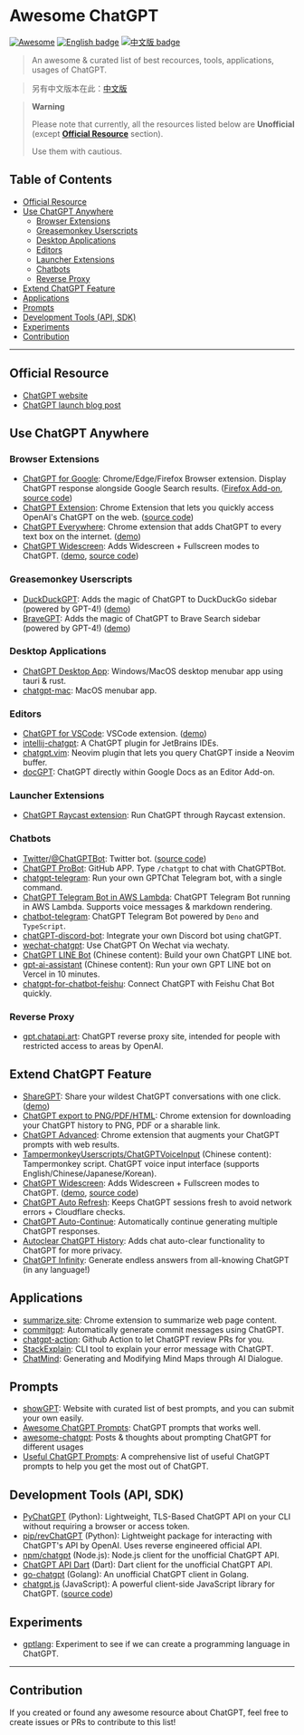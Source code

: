 # Awesome ChatGPT

[![Awesome](https://awesome.re/badge.svg)](https://awesome.re) [![English badge](https://img.shields.io/badge/%E8%8B%B1%E6%96%87-English-blue)](./README.md) [![中文版 badge](https://img.shields.io/badge/%E4%B8%AD%E6%96%87-Traditional%20Chinese-blue)](./README-zh-TW.md)

> An awesome & curated list of best recources, tools, applications, usages of ChatGPT.

> 另有中文版本在此：[中文版](./README-zh-TW.md)

> **Warning**
>
> Please note that currently, all the resources listed below are **Unofficial** (except **[Official Resource](#official-resource)** section).
>
> Use them with cautious.

## Table of Contents

- [Official Resource](#official-resource)
- [Use ChatGPT Anywhere](#use-chatgpt-anywhere)
    - [Browser Extensions](#browser-extensions)
    - [Greasemonkey Userscripts](#greasemonkey-userscripts)
    - [Desktop Applications](#desktop-applications)
    - [Editors](#editors)
    - [Launcher Extensions](#launcher-extensions)
    - [Chatbots](#chatbots)
    - [Reverse Proxy](#reverse-proxy)
- [Extend ChatGPT Feature](#extend-chatgpt-feature)
- [Applications](#applications)
- [Prompts](#prompts)
- [Development Tools (API, SDK)](#development-tools-api-sdk)
- [Experiments](#experiments)
- [Contribution](#contribution)

---

## Official Resource

- [ChatGPT website](https://chat.openai.com/)
- [ChatGPT launch blog post](https://openai.com/blog/chatgpt/)

## Use ChatGPT Anywhere

### Browser Extensions

- [ChatGPT for Google](https://chrome.google.com/webstore/detail/chatgpt-for-google/jgjaeacdkonaoafenlfkkkmbaopkbilf): Chrome/Edge/Firefox Browser extension. Display ChatGPT response alongside Google Search results. ([Firefox Add-on](https://addons.mozilla.org/en-US/firefox/addon/chatgpt-for-google/), [source code](https://github.com/wong2/chat-gpt-google-extension))
- [ChatGPT Extension](https://chrome.google.com/webstore/detail/chatgpt-chrome-extension/cdjifpfganmhoojfclednjdnnpooaojb): Chrome Extension that lets you quickly access OpenAI's ChatGPT on the web. ([source code](https://github.com/kazuki-sf/ChatGPT_Extension))
- [ChatGPT Everywhere](https://github.com/gragland/chatgpt-everywhere): Chrome extension that adds ChatGPT to every text box on the internet. ([demo](https://twitter.com/gabe_ragland/status/1599466486422470656))
- [ChatGPT Widescreen](https://chatgptwidescreen.com): Adds Widescreen + Fullscreen modes to ChatGPT. ([demo](https://www.youtube.com/watch?v=xtOklfi3lZY&list=PLB4S0Z21beYNoCdS3WvAMSxW69OuZzuF1), [source code](https://github.com/adamlui/chatgpt-widescreen))

### Greasemonkey Userscripts

- [DuckDuckGPT](https://www.duckduckgpt.com): Adds the magic of ChatGPT to DuckDuckGo sidebar (powered by GPT-4!) ([demo](https://www.youtube.com/watch?v=Mzv0AClfvx0&list=PL53kJT43HUs2-qFdEz7WfCj1FKQPhk3cK))
- [BraveGPT](https://www.bravegpt.com): Adds the magic of ChatGPT to Brave Search sidebar (powered by GPT-4!) ([demo](https://www.youtube.com/watch?v=j0A378wwb-E&list=PL53kJT43HUs2-qFdEz7WfCj1FKQPhk3cK))

### Desktop Applications

- [ChatGPT Desktop App](https://github.com/sonnylazuardi/chatgpt-desktop): Windows/MacOS desktop menubar app using tauri & rust.
- [chatgpt-mac](https://github.com/vincelwt/chatgpt-mac): MacOS menubar app.

### Editors

- [ChatGPT for VSCode](https://github.com/mpociot/chatgpt-vscode): VSCode extension. ([demo](https://twitter.com/marcelpociot/status/1599180144551526400))
- [intellij-chatgpt](https://github.com/LiLittleCat/intellij-chatgpt): A ChatGPT plugin for JetBrains IDEs.
- [chatgpt.vim](https://github.com/terror/chatgpt.nvim): Neovim plugin that lets you query ChatGPT inside a Neovim buffer.
- [docGPT](https://github.com/cesarhuret/docGPT): ChatGPT directly within Google Docs as an Editor Add-on.

### Launcher Extensions

- [ChatGPT Raycast extension](https://github.com/abielzulio/chatgpt-raycast): Run ChatGPT through Raycast extension.

### Chatbots

- [Twitter/@ChatGPTBot](https://twitter.com/ChatGPTBot): Twitter bot. ([source code](https://github.com/transitive-bullshit/chatgpt-twitter-bot))
- [ChatGPT ProBot](https://github.com/oceanlvr/ChatGPTBot): GitHub APP. Type `/chatgpt` to chat with ChatGPTBot.
- [chatgpt-telegram](https://github.com/m1guelpf/chatgpt-telegram): Run your own GPTChat Telegram bot, with a single command.
- [ChatGPT Telegram Bot in AWS Lambda](https://github.com/franalgaba/chatgpt-telegram-bot-serverless): ChatGPT Telegram Bot running in AWS Lambda. Supports voice messages & markdown rendering.
- [chatbot-telegram](https://github.com/Ciyou/chatbot-telegram): ChatGPT Telegram Bot powered by `Deno` and `TypeScript`.
- [chatGPT-discord-bot](https://github.com/Zero6992/chatGPT-discord-bot): Integrate your own Discord bot using chatGPT.
- [wechat-chatgpt](https://github.com/fuergaosi233/wechat-chatgpt): Use ChatGPT On Wechat via wechaty.
- [ChatGPT LINE Bot](https://github.com/isdaviddong/chatGPTLineBot) (Chinese content): Build your own ChatGPT LINE bot.
- [gpt-ai-assistant](https://github.com/memochou1993/gpt-ai-assistant) (Chinese content): Run your own GPT LINE bot on Vercel in 10 minutes.
- [chatgpt-for-chatbot-feishu](https://github.com/go-zoox/chatgpt-for-chatbot-feishu): Connect ChatGPT with Feishu Chat Bot quickly.

### Reverse Proxy

- [gpt.chatapi.art](https://gpt.chatapi.art/): ChatGPT reverse proxy site, intended for people with restricted access to areas by OpenAI.

## Extend ChatGPT Feature

- [ShareGPT](https://sharegpt.com/): Share your wildest ChatGPT conversations with one click. ([demo](https://twitter.com/steventey/status/1599816553490366464))
- [ChatGPT export to PNG/PDF/HTML](https://github.com/liady/ChatGPT-pdf): Chrome extension for downloading your ChatGPT history to PNG, PDF or a sharable link.
- [ChatGPT Advanced](https://github.com/qunash/chatgpt-advanced): Chrome extension that augments your ChatGPT prompts with web results.
- [TampermonkeyUserscripts/ChatGPTVoiceInput](https://github.com/doggy8088/TampermonkeyUserscripts/blob/main/src/ChatGPTVoiceInput.user.js?fbclid=IwAR2sYE_CIOTdhNlRqaYwJ3eh-foa4O7ZHukYcc1dXLcU8IHLIDOt52gdAdQ) (Chinese content): Tampermonkey script. ChatGPT voice input interface (supports English/Chinese/Japanese/Korean).
- [ChatGPT Widescreen](https://chatgptwidescreen.com): Adds Widescreen + Fullscreen modes to ChatGPT. ([demo](https://www.youtube.com/watch?v=xtOklfi3lZY&list=PLB4S0Z21beYNoCdS3WvAMSxW69OuZzuF1), [source code](https://github.com/adamlui/chatgpt-widescreen))
- [ChatGPT Auto Refresh](https://chatgptevo.com/autorefresh): Keeps ChatGPT sessions fresh to avoid network errors + Cloudflare checks.
- [ChatGPT Auto-Continue](https://chatgptevo.com/autocontinue): Automatically continue generating multiple ChatGPT responses.
- [Autoclear ChatGPT History](https://chatgptevo.com/autoclear): Adds chat auto-clear functionality to ChatGPT for more privacy.
- [ChatGPT Infinity](https://chatgptevo.com/infinity): Generate endless answers from all-knowing ChatGPT (in any language!)

## Applications

- [summarize.site](https://chrome.google.com/webstore/detail/summarize/lmhkmibdclhibdooglianggbnhcbcjeh): Chrome extension to summarize web page content.
- [commitgpt](https://github.com/RomanHotsiy/commitgpt): Automatically generate commit messages using ChatGPT.
- [chatgpt-action](https://github.com/kxxt/chatgpt-action): Github Action to let ChatGPT review PRs for you.
- [StackExplain](https://github.com/shobrook/stackexplain): CLI tool to explain your error message with ChatGPT.
- [ChatMind](https://www.chatmind.tech/): Generating and Modifying Mind Maps through AI Dialogue.

## Prompts

- [showGPT](https://showgpt.co/): Website with curated list of best prompts, and you can submit your own easily.
- [Awesome ChatGPT Prompts](https://github.com/f/awesome-chatgpt-prompts): ChatGPT prompts that works well.
- [awesome-chatgpt](https://github.com/saharmor/awesome-chatgpt): Posts & thoughts about prompting ChatGPT for different usages
- [Useful ChatGPT Prompts](https://www.explainthis.io/en/chatgpt): A comprehensive list of useful ChatGPT prompts to help you get the most out of ChatGPT.

## Development Tools (API, SDK)

- [PyChatGPT](https://github.com/rawandahmad698/PyChatGPT) (Python): Lightweight, TLS-Based ChatGPT API on your CLI without requiring a browser or access token.
- [pip/revChatGPT](https://github.com/acheong08/ChatGPT) (Python): Lightweight package for interacting with ChatGPT's API by OpenAI. Uses reverse engineered official API.
- [npm/chatgpt](https://github.com/transitive-bullshit/chatgpt-api) (Node.js): Node.js client for the unofficial ChatGPT API.
- [ChatGPT API Dart](https://github.com/MisterJimson/chatgpt_api_dart) (Dart): Dart client for the unofficial ChatGPT API.
- [go-chatgpt](https://github.com/abhayptp/go-chatgpt) (Golang): An unofficial ChatGPT client in Golang.
- [chatgpt.js](https://chatgpt.js.org) (JavaScript): A powerful client-side JavaScript library for ChatGPT. ([source code](https://github.com/chatgptjs/chatgpt.js))

## Experiments

- [gptlang](https://github.com/forrestchang/gptlang): Experiment to see if we can create a programming language in ChatGPT.

---

## Contribution

If you created or found any awesome resource about ChatGPT, feel free to create issues or PRs to contribute to this list!
